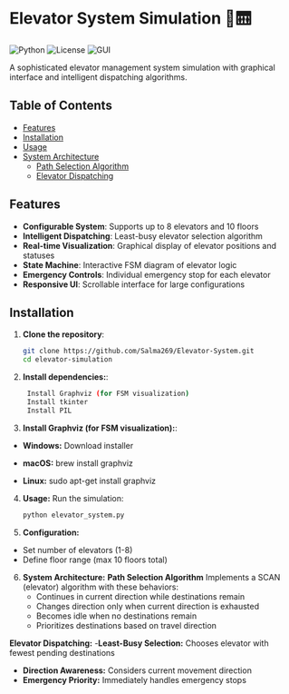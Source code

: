 # Elevator System Simulation 🏢🛗

![Python](https://img.shields.io/badge/Python-3.7+-blue.svg)
![License](https://img.shields.io/badge/License-MIT-green.svg)
![GUI](https://img.shields.io/badge/Interface-Tkinter-yellow.svg)

A sophisticated elevator management system simulation with graphical interface and intelligent dispatching algorithms.

## Table of Contents
- [Features](#features)
- [Installation](#installation)
- [Usage](#usage)
- [System Architecture](#system-architecture)
  - [Path Selection Algorithm](#path-selection-algorithm)
  - [Elevator Dispatching](#elevator-dispatching)

## Features

- **Configurable System**: Supports up to 8 elevators and 10 floors
- **Intelligent Dispatching**: Least-busy elevator selection algorithm
- **Real-time Visualization**: Graphical display of elevator positions and statuses
- **State Machine**: Interactive FSM diagram of elevator logic
- **Emergency Controls**: Individual emergency stop for each elevator
- **Responsive UI**: Scrollable interface for large configurations

## Installation

1. **Clone the repository**:
   ```bash
   git clone https://github.com/Salma269/Elevator-System.git
   cd elevator-simulation

2. **Install dependencies:**:
   ```bash
    Install Graphviz (for FSM visualization)
    Install tkinter
    Install PIL

3. **Install Graphviz (for FSM visualization):**:

- **Windows:** Download installer

- **macOS:** brew install graphviz

- **Linux:** sudo apt-get install graphviz

4. **Usage:**
  Run the simulation:
   ```bash
   python elevator_system.py

5. **Configuration:**
 - Set number of elevators (1-8)
 - Define floor range (max 10 floors total)

6. **System Architecture:**
**Path Selection Algorithm**
  Implements a SCAN (elevator) algorithm with these behaviors:
    - Continues in current direction while destinations remain
    - Changes direction only when current direction is exhausted
    - Becomes idle when no destinations remain
    - Prioritizes destinations based on travel direction

**Elevator Dispatching:**
  -**Least-Busy Selection:** Chooses elevator with fewest pending destinations
  - **Direction Awareness:** Considers current movement direction
  - **Emergency Priority:** Immediately handles emergency stops
